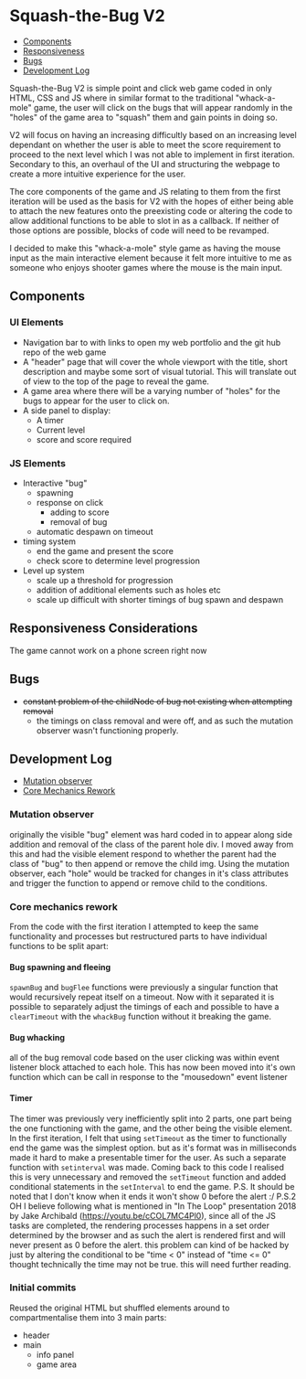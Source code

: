 # Squash-the-Bug V2

- [Components](#components)
- [Responsiveness](#responsiveness-considerations)
- [Bugs](#bugs)
- [Development Log](#development-log)

Squash-the-Bug V2 is simple point and click web game coded in only HTML, CSS and JS where in similar format to the traditional "whack-a-mole" game, the user will click on the bugs that will appear randomly in the "holes" of the game area to "squash" them and gain points in doing so.

V2 will focus on having an increasing difficultly based on an increasing level dependant on whether the user is able to meet the score requirement to proceed to the next level which I was not able to implement in first iteration. Secondary to this, an overhaul of the UI and structuring the webpage to create a more intuitive experience for the user.

The core components of the game and JS relating to them from the first iteration will be used as the basis for V2 with the hopes of either being able to attach the new features onto the preexisting code or altering the code to allow additional functions to be able to slot in as a callback. If neither of those options are possible, blocks of code will need to be revamped.

I decided to make this "whack-a-mole" style game as having the mouse input as the main interactive element because it felt more intuitive to me as someone who enjoys shooter games where the mouse is the main input.

## Components
### UI Elements
- Navigation bar to with links to open my web portfolio and the git hub repo of the web game
- A "header" page that will cover the whole viewport with the title, short description and maybe some sort of visual tutorial. This will translate out of view to the top of the page to reveal the game.
- A game area where there will be a varying number of "holes" for the bugs to appear for the user to click on.
- A side panel to display:
	- A timer
	- Current level
	- score and score required

### JS Elements
- Interactive "bug"
	- spawning
	- response on click
		- adding to score
		- removal of bug
	- automatic despawn on timeout
- timing system
	- end the game and present the score 
	- check score to determine level progression
- Level up system
	- scale up a threshold for progression
	- addition of additional elements such as holes etc
	- scale up difficult with shorter timings of bug spawn and despawn

## Responsiveness Considerations
The game cannot work on a phone screen right now

## Bugs
- ~~constant problem of the childNode of bug not existing when attempting removal~~
	- the timings on class removal and were off, and as such the mutation observer wasn't functioning properly.

## Development Log

- [Mutation observer](#mutation-observer)
- [Core Mechanics Rework](#core-mechanics-rework)

### Mutation observer
originally the visible "bug" element was hard coded in to appear along side addition and removal of the class of the parent hole div.
I moved away from this and had the visible element respond to whether the parent had the class of "bug" to then append or remove the child img. Using the mutation observer, each "hole" would be tracked for changes in it's class attributes and trigger the function to append or remove child to the conditions.
### Core mechanics rework

From the code with the first iteration I attempted to keep the same functionality and processes but restructured parts to have individual functions to be split apart:
#### Bug spawning and fleeing
`spawnBug` and `bugFlee` functions were previously a singular function that would recursively repeat itself on a timeout. Now with it separated it is possible to separately adjust the timings of each and possible to have a `clearTimeout` with the `whackBug` function without it breaking the game.

#### Bug whacking
all of the bug removal code based on the user clicking was within event listener block attached to each hole. This has now been moved into it's own function which can be call in response to the "mousedown" event listener

#### Timer
The timer was previously very inefficiently split into 2 parts, one part being the one functioning with the game, and the other being the visible element. In the first iteration, I felt that using `setTimeout` as the timer to functionally end the game was the simplest option. but as it's format was in milliseconds made it hard to make a presentable timer for the user. As such a separate function with `setinterval` was made. Coming back to this code I realised this is very unnecessary and removed the `setTimeout` function and added conditional statements in the `setInterval` to end the game.
P.S. It should be noted that I don't know when it ends it won't show 0 before the alert :/
P.S.2 OH I believe following what is mentioned in "In The Loop" presentation 2018 by Jake Archibald (https://youtu.be/cCOL7MC4Pl0), since all of the JS tasks are completed, the rendering processes happens in a set order determined by the browser and as such the alert is rendered first and will never present as 0 before the alert. this problem can kind of be hacked by just by altering the conditional to be "time < 0" instead of "time <= 0" thought technically the time may not be true. this will need further reading. 

### Initial commits
Reused the original HTML but shuffled elements around to compartmentalise them into 3 main parts:
- header
- main
	- info panel
	- game area
